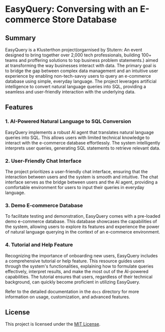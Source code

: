 # EasyQuery: Conversing with an E-commerce Store Database

## Summary

EasyQuery is a Klusterthon project(orgarnised by Stutern: An event designed to bring together over 2,000 tech professionals, building 100+ teams and proffering solutions to top business problem statements.) aimed at transforming the way businesses interact with data. The primary goal is to bridge the gap between complex data management and an intuitive user experience by enabling non-tech-savvy users to query an e-commerce database using simple, everyday language. The project leverages artificial intelligence to convert natural language queries into SQL, providing a seamless and user-friendly interaction with the underlying data.

## Features

### 1. AI-Powered Natural Language to SQL Conversion

EasyQuery implements a robust AI agent that translates natural language queries into SQL. This allows users with limited technical knowledge to interact with the e-commerce database effortlessly. The system intelligently interprets user queries, generating SQL statements to retrieve relevant data.

### 2. User-Friendly Chat Interface

The project prioritizes a user-friendly chat interface, ensuring that the interaction between users and the system is smooth and intuitive. The chat interface serves as the bridge between users and the AI agent, providing a comfortable environment for users to input their queries in everyday language.

### 3. Demo E-commerce Database

To facilitate testing and demonstration, EasyQuery comes with a pre-loaded demo e-commerce database. This database showcases the capabilities of the system, allowing users to explore its features and experience the power of natural language querying in the context of an e-commerce environment.

### 4. Tutorial and Help Feature

Recognizing the importance of onboarding new users, EasyQuery includes a comprehensive tutorial or help feature. This resource guides users through the system's functionalities, explaining how to formulate queries effectively, interpret results, and make the most out of the AI-powered capabilities. The tutorial ensures that users, regardless of their technical background, can quickly become proficient in utilizing EasyQuery.

Refer to the detailed documentation in the `docs` directory for more information on usage, customization, and advanced features.

## License

This project is licensed under the [MIT License](LICENSE).
